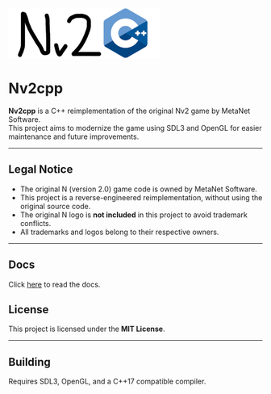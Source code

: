 ![Nv2Cpp Logo](logo/github_low.png)

# Nv2cpp

**Nv2cpp** is a C++ reimplementation of the original Nv2 game by MetaNet Software.  
This project aims to modernize the game using SDL3 and OpenGL for easier maintenance and future improvements.

---

## Legal Notice

- The original N (version 2.0) game code is owned by MetaNet Software.  
- This project is a reverse-engineered reimplementation, without using the original source code.  
- The original N logo is **not included** in this project to avoid trademark conflicts.  
- All trademarks and logos belong to their respective owners.

---

## Docs

Click [here](docs/Main.md) to read the docs.

## License

This project is licensed under the **MIT License**.

---

## Building

Requires SDL3, OpenGL, and a C++17 compatible compiler.
